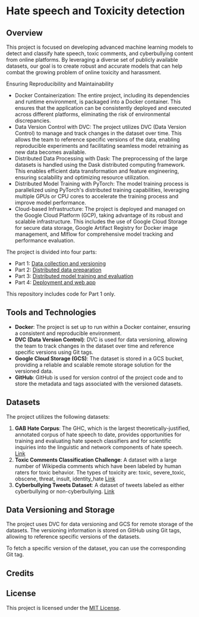 # Hate speech and Toxicity detection

## Overview
This project is focused on developing advanced machine learning models to detect and classify hate speech, toxic comments, and cyberbullying content from online platforms. By leveraging a diverse set of publicly available datasets, our goal is to create robust and accurate models that can help combat the growing problem of online toxicity and harassment.

Ensuring Reproducibility and Maintainability
- Docker Containerization: The entire project, including its dependencies and runtime environment, is packaged into a Docker container. This ensures that the application can be consistently deployed and executed across different platforms, eliminating the risk of environmental discrepancies.
- Data Version Control with DVC: The project utilizes DVC (Data Version Control) to manage and track changes in the dataset over time. This allows the team to reference specific versions of the data, enabling reproducible experiments and facilitating seamless model retraining as new data becomes available.
- Distributed Data Processing with Dask: The preprocessing of the large datasets is handled using the Dask distributed computing framework. This enables efficient data transformation and feature engineering, ensuring scalability and optimizing resource utilization.
- Distributed Model Training with PyTorch: The model training process is parallelized using PyTorch's distributed training capabilities, leveraging multiple GPUs or CPU cores to accelerate the training process and improve model performance.
- Cloud-based Infrastructure: The project is deployed and managed on the Google Cloud Platform (GCP), taking advantage of its robust and scalable infrastructure. This includes the use of Google Cloud Storage for secure data storage, Google Artifact Registry for Docker image management, and Mlflow for comprehensive model tracking and performance evaluation.

The project is divided into four parts:
- Part 1: [Data collection and versioning]()
- Part 2: [Distributed data preparation]()
- Part 3: [Distributed model training and evaluation]()
- Part 4: [Deployment and web app]()

This repository includes code for Part 1 only. 

## Tools and Technologies
- **Docker**: The project is set up to run within a Docker container, ensuring a consistent and reproducible environment.
- **DVC (Data Version Control)**: DVC is used for data versioning, allowing the team to track changes in the dataset over time and reference specific versions using Git tags.
- **Google Cloud Storage (GCS)**: The dataset is stored in a GCS bucket, providing a reliable and scalable remote storage solution for the versioned data.
- **GitHub**: GitHub is used for version control of the project code and to store the metadata and tags associated with the versioned datasets.

## Datasets
The project utilizes the following datasets:
1. **GAB Hate Corpus**: The GHC, which is the largest theoretically-justified, annotated corpus of hate speech to date, provides opportunities for training and evaluating hate speech classifiers and for scientific inquiries into the linguistic and network components of hate speech. [Link](https://osf.io/edua3/)
2. **Toxic Comments Classification Challenge**: A dataset with a large number of Wikipedia comments which have been labeled by human raters for toxic behavior. The types of toxicity are: toxic, severe_toxic, obscene, threat, insult, identity_hate [Link](https://www.kaggle.com/c/jigsaw-toxic-comment-classification-challenge)
3. **Cyberbullying Tweets Dataset**: A dataset of tweets labeled as either cyberbullying or non-cyberbullying. [Link](https://www.kaggle.com/datasets/saurabhshahane/cyberbullying-dataset)

## Data Versioning and Storage
The project uses DVC for data versioning and GCS for remote storage of the datasets. The versioning information is stored on GitHub using Git tags, allowing to reference specific versions of the datasets.

To fetch a specific version of the dataset, you can use the corresponding Git tag.

## Credits

## License
This project is licensed under the [MIT License](LICENSE).
